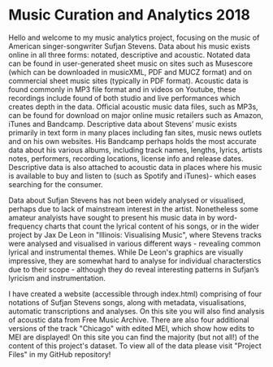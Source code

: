 # Music Curation and Analytics 2018

Hello and welcome to my music analytics project, 
focusing on the music of American singer-songwriter Sufjan Stevens. Data about his music exists online in all three forms: notated, 
descriptive and acoustic. Notated data can be found in user-generated sheet music on sites such as Musescore 
(which can be downloaded in musicXML, PDF and MUCZ format) and on commercial sheet music sites (typically in PDF format).
 Acoustic data is found commonly in MP3 file format and in videos on Youtube, these recordings include found of both studio 
 and live performances which creates depth in the data. Official acoustic music data files, such as MP3s, can be found for 
 download on major online music retailers such as Amazon, iTunes and Bandcamp. Descriptive data about Stevens’ music exists
 primarily in text form in many places including fan sites, music news outlets and on his own websites. His Bandcamp perhaps
 holds the most accurate data about his various albums, including track names, lengths, lyrics, artists notes, performers,
 recording locations, license info and release dates.
 Descriptive data is also attached to acoustic data in places where his music is available to buy and listen to 
 (such as Spotify and iTunes)- which eases searching for the consumer.
 
 Data about Sufjan Stevens has not been widely analysed or visualised,
 perhaps due to lack of mainstream interest in the artist. Nonetheless some amateur analyists have sought to
 present his music data in by word-frequency charts that count the lyrical content of his songs, or in the wider project by
 Jax De Leon in "Illinois: Visualising Music", where Stevens tracks were analysed and visualised in various different ways -
 revealing common lyrical and instrumental themes. While De Leon's graphics are visually impressive, they are somewhat hard to
 analyse for individual characterstics due to their scope - although they do reveal interesting patterns in Sufjan’s lyricism and 
 instrumentation.

I have created a website (accessible through index.html) comprising of four notations of Sufjan Stevens songs, along with metadata, visualisations, automatic transcriptions and analyses.
On this site you will also find analysis of acoustic data from Free Music Archive. 
There are also four additional versions of the track "Chicago" with edited MEI, which show how edits to MEI are displayed!
On this site you can find the majority (but not all!) of the 
content of this project's dataset. To view all of the data please visit "Project Files" in my GitHub repository!
